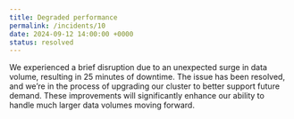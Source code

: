 ```yaml
---
title: Degraded performance
permalink: /incidents/10
date: 2024-09-12 14:00:00 +0000
status: resolved
---
```


We experienced a brief disruption due to an unexpected surge in data volume, resulting in 25 minutes of downtime. The issue has been resolved, and we’re in the process of upgrading our cluster to better support future demand. These improvements will significantly enhance our ability to handle much larger data volumes moving forward.
